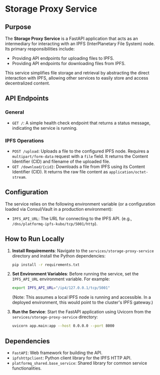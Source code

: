 # Storage Proxy Service

## Purpose

The **Storage Proxy Service** is a FastAPI application that acts as an intermediary for interacting with an IPFS (InterPlanetary File System) node. Its primary responsibilities include:

-   Providing API endpoints for uploading files to IPFS.
-   Providing API endpoints for downloading files from IPFS.

This service simplifies file storage and retrieval by abstracting the direct interaction with IPFS, allowing other services to easily store and access decentralized content.

## API Endpoints

### General

-   `GET /`: A simple health check endpoint that returns a status message, indicating the service is running.

### IPFS Operations

-   `POST /upload`: Uploads a file to the configured IPFS node. Requires a `multipart/form-data` request with a `file` field. It returns the Content Identifier (CID) and filename of the uploaded file.
-   `GET /download/{cid}`: Downloads a file from IPFS using its Content Identifier (CID). It returns the raw file content as `application/octet-stream`.

## Configuration

The service relies on the following environment variable (or a configuration loaded via Consul/Vault in a production environment):

-   `IPFS_API_URL`: The URL for connecting to the IPFS API. (e.g., `/dns/platformq-ipfs-kubo/tcp/5001/http`).

## How to Run Locally

1.  **Install Requirements**:
    Navigate to the `services/storage-proxy-service` directory and install the Python dependencies:
    ```bash
    pip install -r requirements.txt
    ```

2.  **Set Environment Variables**:
    Before running the service, set the `IPFS_API_URL` environment variable. For example:
    ```bash
    export IPFS_API_URL="/ip4/127.0.0.1/tcp/5001"
    ```
    (Note: This assumes a local IPFS node is running and accessible. In a deployed environment, this would point to the cluster's IPFS gateway.)

3.  **Run the Service**:
    Start the FastAPI application using Uvicorn from the `services/storage-proxy-service` directory:
    ```bash
    uvicorn app.main:app --host 0.0.0.0 --port 8000
    ```

## Dependencies

-   `FastAPI`: Web framework for building the API.
-   `ipfshttpclient`: Python client library for the IPFS HTTP API.
-   `platformq_shared.base_service`: Shared library for common service functionalities. 